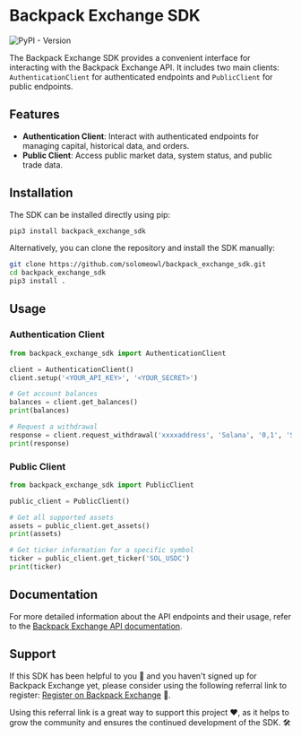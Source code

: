 # Backpack Exchange SDK
![PyPI - Version](https://img.shields.io/pypi/v/backpack-exchange-sdk?)


The Backpack Exchange SDK provides a convenient interface for interacting with the Backpack Exchange API. It includes two main clients: `AuthenticationClient` for authenticated endpoints and `PublicClient` for public endpoints.

## Features

- **Authentication Client**: Interact with authenticated endpoints for managing capital, historical data, and orders.
- **Public Client**: Access public market data, system status, and public trade data.

## Installation

The SDK can be installed directly using pip:

```bash
pip3 install backpack_exchange_sdk
```

Alternatively, you can clone the repository and install the SDK manually:

```bash
git clone https://github.com/solomeowl/backpack_exchange_sdk.git
cd backpack_exchange_sdk
pip3 install .
```

## Usage
### Authentication Client
```python
from backpack_exchange_sdk import AuthenticationClient

client = AuthenticationClient()
client.setup('<YOUR_API_KEY>', '<YOUR_SECRET>')

# Get account balances
balances = client.get_balances()
print(balances)

# Request a withdrawal
response = client.request_withdrawal('xxxxaddress', 'Solana', '0,1', 'Sol')
print(response)

```
### Public Client
```python
from backpack_exchange_sdk import PublicClient

public_client = PublicClient()

# Get all supported assets
assets = public_client.get_assets()
print(assets)

# Get ticker information for a specific symbol
ticker = public_client.get_ticker('SOL_USDC')
print(ticker)

```

## Documentation
For more detailed information about the API endpoints and their usage, refer to the [Backpack Exchange API documentation](https://docs.backpack.exchange/).

## Support 

If this SDK has been helpful to you 🌟 and you haven't signed up for Backpack Exchange yet, please consider using the following referral link to register: [Register on Backpack Exchange](https://backpack.exchange/refer/solomeowl) 🚀.

Using this referral link is a great way to support this project ❤️, as it helps to grow the community and ensures the continued development of the SDK. 🛠️
